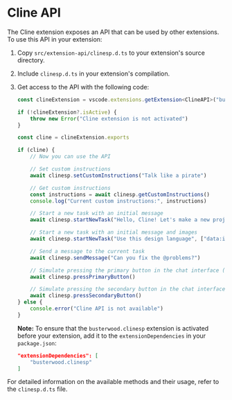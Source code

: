 # Cline API

The Cline extension exposes an API that can be used by other extensions. To use this API in your extension:

1. Copy `src/extension-api/clinesp.d.ts` to your extension's source directory.
2. Include `clinesp.d.ts` in your extension's compilation.
3. Get access to the API with the following code:

    ```ts
    const clineExtension = vscode.extensions.getExtension<ClineAPI>("busterwood.clinesp")

    if (!clineExtension?.isActive) {
    	throw new Error("Cline extension is not activated")
    }

    const cline = clineExtension.exports

    if (cline) {
    	// Now you can use the API

    	// Set custom instructions
    	await clinesp.setCustomInstructions("Talk like a pirate")

    	// Get custom instructions
    	const instructions = await clinesp.getCustomInstructions()
    	console.log("Current custom instructions:", instructions)

    	// Start a new task with an initial message
    	await clinesp.startNewTask("Hello, Cline! Let's make a new project...")

    	// Start a new task with an initial message and images
    	await clinesp.startNewTask("Use this design language", ["data:image/webp;base64,..."])

    	// Send a message to the current task
    	await clinesp.sendMessage("Can you fix the @problems?")

    	// Simulate pressing the primary button in the chat interface (e.g. 'Save' or 'Proceed While Running')
    	await clinesp.pressPrimaryButton()

    	// Simulate pressing the secondary button in the chat interface (e.g. 'Reject')
    	await clinesp.pressSecondaryButton()
    } else {
    	console.error("Cline API is not available")
    }
    ```

    **Note:** To ensure that the `busterwood.clinesp` extension is activated before your extension, add it to the `extensionDependencies` in your `package.json`:

    ```json
    "extensionDependencies": [
        "busterwood.clinesp"
    ]
    ```

For detailed information on the available methods and their usage, refer to the `clinesp.d.ts` file.
